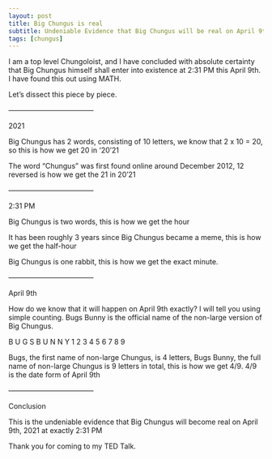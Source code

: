 ```yaml
---
layout: post
title: Big Chungus is real
subtitle: Undeniable Evidence that Big Chungus will be real on April 9th 2021
tags: [chungus]
---
```


I am a top level Chungoloist, and I have concluded with absolute certainty that Big Chungus himself shall enter into existence at 2:31 PM this April 9th. I have found this out using MATH.

Let’s dissect this piece by piece.

————————————

2021

Big Chungus has 2 words, consisting of 10 letters, we know that 2 x 10 = 20, so this is how we get 20 in ‘20’21

The word “Chungus” was first found online around December 2012, 12 reversed is how we get the 21 in 20’21

————————————

2:31 PM

Big Chungus is two words, this is how we get the hour

It has been roughly 3 years since Big Chungus became a meme, this is how we get the half-hour

Big Chungus is one rabbit, this is how we get the exact minute.

————————————

April 9th

How do we know that it will happen on April 9th exactly? I will tell you using simple counting. Bugs Bunny is the official name of the non-large version of Big Chungus.

B U G S B U N N Y 1 2 3 4 5 6 7 8 9

Bugs, the first name of non-large Chungus, is 4 letters, Bugs Bunny, the full name of non-large Chungus is 9 letters in total, this is how we get 4/9. 4/9 is the date form of April 9th

————————————

Conclusion

This is the undeniable evidence that Big Chungus will become real on April 9th, 2021 at exactly 2:31 PM

Thank you for coming to my TED Talk.
